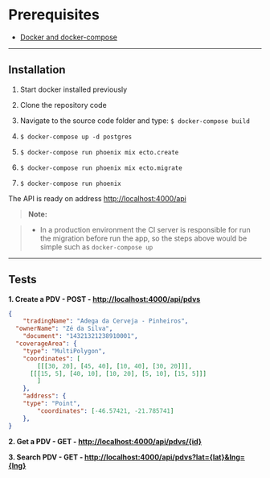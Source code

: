 Prerequisites
===================

 - [Docker and docker-compose](https://docs.docker.com/engine/installation)

----------

Installation
-------------
 1. Start docker installed previously

 2. Clone the repository code
 3. Navigate to the source code folder and type: `$ docker-compose build`
 4. `$ docker-compose up -d postgres`
 5. `$ docker-compose run phoenix mix ecto.create`
 6. `$ docker-compose run phoenix mix ecto.migrate`
 7. `$ docker-compose run phoenix`

The API is ready on address [http://localhost:4000/api](http://localhost:4000/api)

> **Note:**

> - In a production environment the CI server is responsible for run the migration before run the app, so the steps above would be simple such as `docker-compose up`

----------
Tests
-------------
**1. Create a PDV - POST - [http://localhost:4000/api/pdvs](http://localhost:4000/api/pdvs)**

```json
{
	"tradingName": "Adega da Cerveja - Pinheiros",
  "ownerName": "Zé da Silva",
	"document": "14321321238910001",
  "coverageArea": { 
  	"type": "MultiPolygon", 
    "coordinates": [
    	[[[30, 20], [45, 40], [10, 40], [30, 20]]], 
      [[[15, 5], [40, 10], [10, 20], [5, 10], [15, 5]]]
		]
	},
	"address": { 
  	"type": "Point",
		"coordinates": [-46.57421, -21.785741]
	},
}
```    
  
  **2. Get a PDV - GET - [http://localhost:4000/api/pdvs/{id}](http://localhost:4000/api/pdvs)**


  **3. Search PDV - GET - [http://localhost:4000/api/pdvs?lat={lat}&lng={lng}](http://localhost:4000/api/pdvs)**
